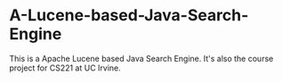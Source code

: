 # A-Lucene-based-Java-Search-Engine
This is a Apache Lucene based Java Search Engine. It's also the course project for CS221 at UC Irvine.
